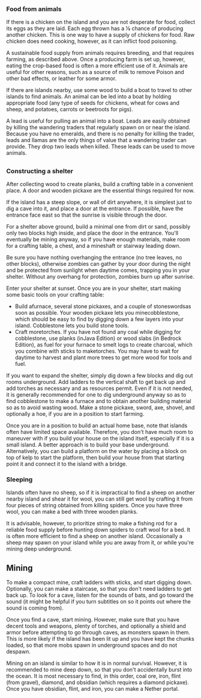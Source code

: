 ### Food from animals
If there is a chicken on the island and you are not desperate for food, collect its eggs as they are laid. Each egg thrown has a 1⁄8 chance of producing another chicken. This is one way to have a supply of chickens for food. Raw chicken does need cooking, however, as it can inflict food poisoning.

A sustainable food supply from animals requires breeding, and that requires farming, as described above. Once a producing farm is set up, however, eating the crop-based food is often a more efficient use of it. Animals are useful for other reasons, such as a source of milk to remove Poison and other bad effects, or leather for some armor.

If there are islands nearby, use some wood to build a boat to travel to other islands to find animals. An animal can be led into a boat by holding appropriate food (any type of seeds for chickens, wheat for cows and sheep, and potatoes, carrots or beetroots for pigs).

A lead is useful for pulling an animal into a boat. Leads are easily obtained by killing the wandering traders that regularly spawn on or near the island. Because you have no emeralds, and there is no penalty for killing the trader, leads and llamas are the only things of value that a wandering trader can provide. They drop two leads when killed. These leads can be used to move animals.

## 
### Constructing a shelter
After collecting wood to create planks, build a crafting table in a convenient place. A door and wooden pickaxe are the essential things required for now.

If the island has a steep slope, or wall of dirt anywhere, it is simplest just to dig a cave into it, and place a door at the entrance. If possible, have the entrance face east so that the sunrise is visible through the door.

For a shelter above ground, build a minimal one from dirt or sand, possibly only two blocks high inside, and place the door in the entrance. You'll eventually be mining anyway, so if you have enough materials, make room for a crafting table, a chest, and a mineshaft or stairway leading down.

Be sure you have nothing overhanging the entrance (no tree leaves, no other blocks), otherwise zombies can gather by your door during the night and be protected from sunlight when daytime comes, trapping you in your shelter. Without any overhang for protection, zombies burn up after sunrise.

Enter your shelter at sunset. Once you are in your shelter, start making some basic tools on your crafting table:

- Build afurnace, several stone pickaxes, and a couple of stoneswordsas soon as possible. Your wooden pickaxe lets you minecobblestone, which should be easy to find by digging down a few layers into your island. Cobblestone lets you build stone tools.
- Craft moretorches. If you have not found any coal while digging for cobblestone, use planks (inJava Edition) or wood slabs (in Bedrock Edition), as fuel for your furnace to smelt logs to create charcoal, which you combine with sticks to maketorches. You may have to wait for daytime to harvest and plant more trees to get more wood for tools and fuel.

If you want to expand the shelter, simply dig down a few blocks and dig out rooms underground. Add ladders to the vertical shaft to get back up and add torches as necessary and as resources permit. Even if it is not needed, it is generally recommended for one to dig underground anyway so as to find cobblestone to make a furnace and to obtain another building material so as to avoid wasting wood. Make a stone pickaxe, sword, axe, shovel, and optionally a hoe, if you are in a position to start farming.

Once you are in a position to build an actual home base, note that islands often have limited space available. Therefore, you don't have much room to maneuver with if you build your house on the island itself, especially if it is a small island. A better approach is to build your base underground. Alternatively, you can build a platform on the water by placing a block on top of kelp to start the platform, then build your house from that starting point it and connect it to the island with a bridge.

### Sleeping
Islands often have no sheep, so if it is impractical to find a sheep on another nearby island and shear it for wool, you can still get wool by crafting it from four pieces of string obtained from killing spiders. Once you have three wool, you can make a bed with three wooden planks.

It is advisable, however, to prioritize string to make a fishing rod for a reliable food supply before hunting down spiders to craft wool for a bed. It is often more efficient to find a sheep on another island. Occasionally a sheep may spawn on your island while you are away from it, or while you're mining deep underground.

## Mining
To make a compact mine, craft ladders with sticks, and start digging down. Optionally, you can make a staircase, so that you don't need ladders to get back up. To look for a cave, listen for the sounds of bats, and go toward the sound (it might be helpful if you turn subtitles on so it points out where the sound is coming from).

Once you find a cave, start mining. However, make sure that you have decent tools and weapons, plenty of torches, and optionally a shield and armor before attempting to go through caves, as monsters spawn in them. This is more likely if the island has been lit up and you have kept the chunks loaded, so that more mobs spawn in underground spaces and do not despawn.

Mining on an island is similar to how it is in normal survival. However, it is recommended to mine deep down, so that you don't accidentally burst into the ocean. It is most necessary to find, in this order, coal ore, iron, flint (from gravel), diamond, and obsidian (which requires a diamond pickaxe). Once you have obsidian, flint, and iron, you can make a Nether portal.

